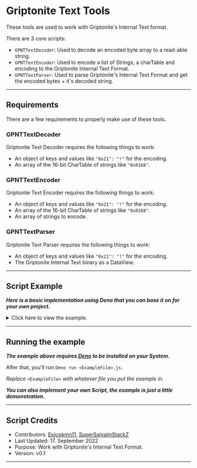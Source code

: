 # Griptonite Text Tools

These tools are used to work with Griptonite's Internal Text format.

There are 3 core scripts:
- `GPNTTextDecoder`: Used to decode an encoded byte array to a read-able string.
- `GPNTTextEncoder`: Used to encode a list of Strings, a charTable and encoding to the Griptonite Internal Text Format.
- `GPNTTextParser`:  Used to parse Griptonite's Internal Text Format and get the encoded bytes + it's decoded string.

---

## Requirements
There are a few requirements to properly make use of these tools.

### GPNTTextDecoder
Griptonite Text Decoder requires the following things to work:
- An object of keys and values like `"0x21": "!"` for the encoding.
- An array of the 16-bit CharTable of strings like `"0x0168"`.

### GPNTTextEncoder
Griptonite Text Encoder requires the following things to work:
- An object of keys and values like `"0x21": "!"` for the encoding.
- An array of the 16-bit CharTable of strings like `"0x0168"`.
- An array of strings to encode.

### GPNTTextParser
Griptonite Text Parser requires the following things to work:
- An object of keys and values like `"0x21": "!"` for the encoding.
- The Griptonite Internal Text binary as a DataView.

---

## Script Example
***Here is a basic implementation using Deno that you can base it on for your own project.***

<details>
	<summary>Click here to view the example.</summary>

```js
/* import the cores from the Tssoret-Tools repository. */
import { GPNTTextDecoder } from "https://raw.githubusercontent.com/tssoret/Tssoret-Tools/main/gpnttexttools/cores/GPNTTextDecoder.js";
import { GPNTTextEncoder } from "https://raw.githubusercontent.com/tssoret/Tssoret-Tools/main/gpnttexttools/cores/GPNTTextEncoder.js";
import { GPNTTextParser  } from "https://raw.githubusercontent.com/tssoret/Tssoret-Tools/main/gpnttexttools/cores/GPNTTextParser.js";

/*
	NOTE: These examples are based of Sims 2 GBA English.

	Example for GPNTTextDecoder.
*/
{
	/*
		The encoding bytes for "Hello World!".
		
		You can encode a custom string using GPNTTextEncoder, that's how the encoded array got generated below.

		"Hello World!" is 12 Bytes large if you were to go with 1 byte per character, the Encoded one is 9, so saving 3 bytes of space.
	*/
	const helloWorld = [
		0x25, 0x37, 0xC6, 0x3C,
		0x48, 0x8E, 0x48, 0xFB,
		0x3
	];

	/* Load and parse the required JSON files to decode the helloWorld array. */
	const charTable = JSON.parse(Deno.readTextFileSync("table.json"));
	const encoding  = JSON.parse(Deno.readTextFileSync("encoding.json"));

	/* Load them into the Instance of Griptonite Text Decoder. */
	let Instance = new GPNTTextDecoder(charTable, encoding);

	/* log "Hello World!" on the console from the helloWorld encoded byte array. */
	console.log(Instance.decodeBytes(helloWorld));
}

/* Example for GPNTTextEncoder. */
{
	/* Parse all 3 required JSON files. */
	const strings   = JSON.parse(Deno.readTextFileSync("strings.json"));
	const charTable = JSON.parse(Deno.readTextFileSync("table.json"));
	const encoding  = JSON.parse(Deno.readTextFileSync("encoding.json"));

	/* Load them into the Instance of Griptonite Text Encoder. */
	let Instance = new GPNTTextEncoder(strings, charTable, encoding);

	/* Creating the Griptonite Text File using the provided files and writing it to a file. */
	const output = Instance.createGPNTText();
	Deno.writeFileSync("generated.gpnttext", output);

	/* Encoding a custom string into a encoded byte array and log it to the console. */
	const encoded = Instance.encodeString("Hello World!");
	console.log(encoded);
}

/* Example for GPNTTextParser. */
{
	/* Create the DataView for the Griptonite Text file. */
	let gpnttextRaw    = Deno.readFileSync("binary.gpnttext");
	const gpnttextView = new DataView(gpnttextRaw.buffer);

	/* Load and parse the Encoding. */
	const encoding = JSON.parse(Deno.readTextFileSync("encodings/s2gba.json"));

	/* Load them into the Instance of Griptonite Text Parser. */
	let Instance = new GPNTTextParser(gpnttextView, encoding);

	/*
		Log the last string's data as:
		
		{
			encoded: [ ],
			string: ""
		}
	*/
	console.log(Instance.fetchString(Instance.stringCount() - 1));
}
```
</details>

---

## Running the example
***The example above requires [Deno](https://deno.land/) to be installed on your System.***

After that, you'll run `Deno run <ExampleFile>.js`.

*Replace `<ExampleFile>` with whatever file you put the example in.*

***You can also implement your own Script, the example is just a little demonstration.***

---

## Script Credits
- Contributors: [Epicpkmn11](https://github.com/Epicpkmn11), [SuperSaiyajinStackZ](https://github.com/SuperSaiyajinStackZ)
- Last Updated: 17. September 2022
- Purpose: Work with Griptonite's Internal Text Format.
- Version: v0.1

---